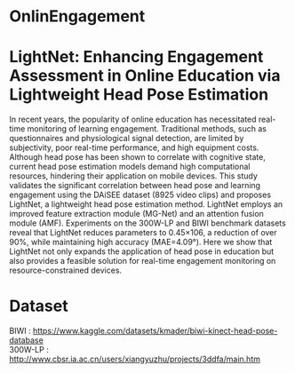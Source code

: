 # OnlinEngagement

# LightNet: Enhancing Engagement Assessment in Online Education via Lightweight Head Pose Estimation


In recent years, the popularity of online education has necessitated real-time monitoring of learning engagement. Traditional methods, such as questionnaires and physiological signal detection, are limited by subjectivity, poor real-time performance, and high equipment costs. Although head pose has been shown to correlate with cognitive state, current head pose estimation models demand high computational resources, hindering their application on mobile devices. This study validates the significant correlation between head pose and learning engagement using the DAiSEE dataset (8925 video clips) and proposes LightNet, a lightweight head pose estimation method. LightNet employs an improved feature extraction module (MG-Net) and an attention fusion module (AMF). Experiments on the 300W-LP and BIWI benchmark datasets reveal that LightNet reduces parameters to 0.45×106, a reduction of over 90%, while maintaining high accuracy (MAE=4.09°). Here we show that LightNet not only expands the application of head pose in education but also provides a feasible solution for real-time engagement monitoring on resource-constrained devices.


# Dataset
BIWI : https://www.kaggle.com/datasets/kmader/biwi-kinect-head-pose-database 
<br>
300W-LP : http://www.cbsr.ia.ac.cn/users/xiangyuzhu/projects/3ddfa/main.htm



